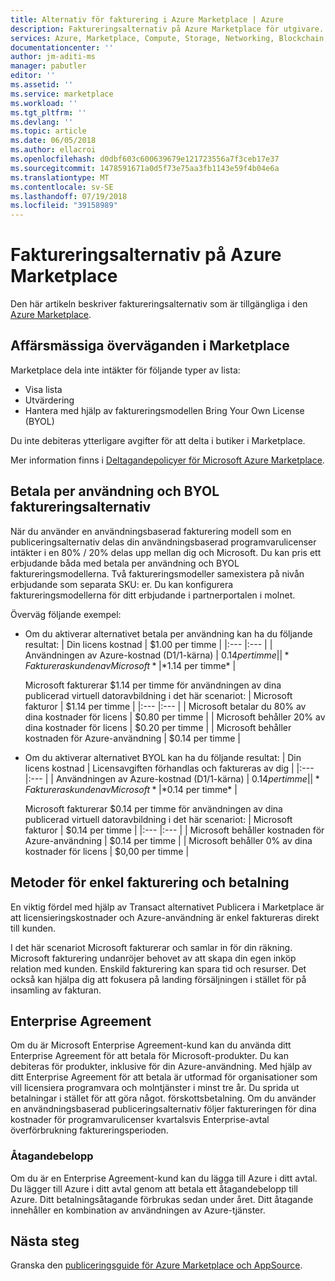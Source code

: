 ```yaml
---
title: Alternativ för fakturering i Azure Marketplace | Azure
description: Faktureringsalternativ på Azure Marketplace för utgivare.
services: Azure, Marketplace, Compute, Storage, Networking, Blockchain, Security
documentationcenter: ''
author: jm-aditi-ms
manager: pabutler
editor: ''
ms.assetid: ''
ms.service: marketplace
ms.workload: ''
ms.tgt_pltfrm: ''
ms.devlang: ''
ms.topic: article
ms.date: 06/05/2018
ms.author: ellacroi
ms.openlocfilehash: d0dbf603c600639679e121723556a7f3ceb17e37
ms.sourcegitcommit: 1478591671a0d5f73e75aa3fb1143e59f4b04e6a
ms.translationtype: MT
ms.contentlocale: sv-SE
ms.lasthandoff: 07/19/2018
ms.locfileid: "39158989"
---
```

# <a name="billing-options-in-the-azure-marketplace"></a>Faktureringsalternativ på Azure Marketplace

Den här artikeln beskriver faktureringsalternativ som är tillgängliga i den [Azure Marketplace](https://azuremarketplace.microsoft.com).

## <a name="commercial-considerations-in-the-marketplace"></a>Affärsmässiga överväganden i Marketplace
Marketplace dela inte intäkter för följande typer av lista: 
*   Visa lista
*   Utvärdering
*   Hantera med hjälp av faktureringsmodellen Bring Your Own License (BYOL)

Du inte debiteras ytterligare avgifter för att delta i butiker i Marketplace.

Mer information finns i [Deltagandepolicyer för Microsoft Azure Marketplace](https://azure.microsoft.com/support/legal/marketplace/participation-policies).  

## <a name="pay-as-you-go-and-byol-billing-options"></a>Betala per användning och BYOL faktureringsalternativ
När du använder en användningsbaserad fakturering modell som en publiceringsalternativ delas din användningsbaserad programvarulicenser intäkter i en 80% / 20% delas upp mellan dig och Microsoft. Du kan pris ett erbjudande båda med betala per användning och BYOL faktureringsmodellerna. Två faktureringsmodeller samexistera på nivån erbjudande som separata SKU: er. Du kan konfigurera faktureringsmodellerna för ditt erbjudande i partnerportalen i molnet. 

Överväg följande exempel:
*   Om du aktiverar alternativet betala per användning kan ha du följande resultat:
    | Din licens kostnad | $1.00 per timme |
    |:--- |:--- |
    | Användningen av Azure-kostnad (D1/1-kärna) | $0.14 per timme |
    | *Faktureras kunden av Microsoft* | *$1.14 per timme* |

    Microsoft fakturerar $1.14 per timme för användningen av dina publicerad virtuell datoravbildning i det här scenariot:
    | Microsoft fakturor | $1.14 per timme |
    |:--- |:--- |
    | Microsoft betalar du 80% av dina kostnader för licens | $0.80 per timme |
    | Microsoft behåller 20% av dina kostnader för licens | $0.20 per timme |
    | Microsoft behåller kostnaden för Azure-användning | $0.14 per timme |

*   Om du aktiverar alternativet BYOL kan ha du följande resultat:
    | Din licens kostnad | Licensavgiften förhandlas och faktureras av dig |
    |:--- |:--- |
    | Användningen av Azure-kostnad (D1/1-kärna) | $0.14 per timme |
    | *Faktureras kunden av Microsoft* | *$0.14 per timme* |

    Microsoft fakturerar $0.14 per timme för användningen av dina publicerad virtuell datoravbildning i det här scenariot: 
    | Microsoft fakturor | $0.14 per timme |
    |:--- |:--- |
    | Microsoft behåller kostnaden för Azure-användning | $0.14 per timme |
    | Microsoft behåller 0% av dina kostnader för licens | $0,00 per timme |

## <a name="single-billing-and-payment-methods"></a>Metoder för enkel fakturering och betalning
En viktig fördel med hjälp av Transact alternativet Publicera i Marketplace är att licensieringskostnader och Azure-användning är enkel faktureras direkt till kunden.

I det här scenariot Microsoft fakturerar och samlar in för din räkning. Microsoft fakturering undanröjer behovet av att skapa din egen inköp relation med kunden. Enskild fakturering kan spara tid och resurser. Det också kan hjälpa dig att fokusera på landing försäljningen i stället för på insamling av fakturan. 

## <a name="enterprise-agreement"></a>Enterprise Agreement  
Om du är Microsoft Enterprise Agreement-kund kan du använda ditt Enterprise Agreement för att betala för Microsoft-produkter. Du kan debiteras för produkter, inklusive för din Azure-användning. Med hjälp av ditt Enterprise Agreement för att betala är utformad för organisationer som vill licensiera programvara och molntjänster i minst tre år. Du sprida ut betalningar i stället för att göra något. förskottsbetalning. Om du använder en användningsbaserad publiceringsalternativ följer faktureringen för dina kostnader för programvarulicenser kvartalsvis Enterprise-avtal överförbrukning faktureringsperioden.  

### <a name="monetary-commitment"></a>Åtagandebelopp
Om du är en Enterprise Agreement-kund kan du lägga till Azure i ditt avtal. Du lägger till Azure i ditt avtal genom att betala ett åtagandebelopp till Azure. Ditt betalningsåtagande förbrukas sedan under året. Ditt åtagande innehåller en kombination av användningen av Azure-tjänster.

## <a name="next-steps"></a>Nästa steg
Granska den [publiceringsguide för Azure Marketplace och AppSource](./marketplace-publishers-guide.md).
